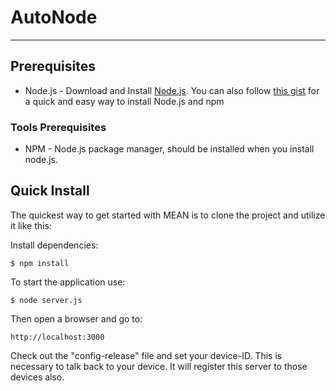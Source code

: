 # AutoNode
----


## Prerequisites
* Node.js - Download and Install [Node.js](http://www.nodejs.org/download/). You can also follow [this gist](https://gist.github.com/isaacs/579814) for a quick and easy way to install Node.js and npm

### Tools Prerequisites
* NPM - Node.js package manager, should be installed when you install node.js.

## Quick Install
  The quickest way to get started with MEAN is to clone the project and utilize it like this:

  Install dependencies:

    $ npm install

  To start the application use:

    $ node server.js

  Then open a browser and go to:

    http://localhost:3000

  Check out the "config-release" file and set your device-ID.
  This is necessary to talk back to your device. It will register this server to those devices also.
